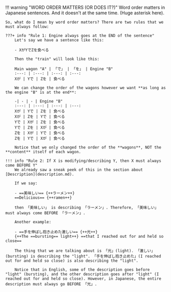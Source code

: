 !!! warning "WORD ORDER MATTERS (OR DOES IT?)"
    Word order matters in Japanese sentences. And it doesn't at the same time. (Huge asterisk here).

    So, what do I mean by word order matters? There are two rules that we must always follow:

    ???+ info "Rule 1: Engine always goes at the END of the sentence"
        Let's say we have a sentence like this:

        - XがYでZを食べる

        Then the "train" will look like this:

        Main wagon "A" | 「で」 | 「を」 | Engine "B"
        :---: | :---: | :---: | :---:
        Xが | Yで | Zを | 食べる

        We can change the order of the wagons however we want **as long as the engine "B" is at the end**:

        -| - | - | Engine "B"
        :---: | :---: | :---: | :---:
        Xが | Yで | Zを | 食べる
        Xが | Zを | Yで | 食べる
        Yで | Xが | Zを | 食べる
        Yで | Zを | Xが | 食べる
        Zを | Xが | Yで | 食べる
        Zを | Yで | Xが | 食べる

        Notice that we only changed the order of the **wagons**, NOT the **content** itself of each wagon.

    !!! info "Rule 2: If X is modifying/describing Y, then X must always come BEFORE Y"
        We already saw a sneak peek of this in the section about [Description](description.md).

        If we say:

        - ==美味しい== {++ラーメン++}  
        ==Delicious== {++ramen++}

        then 「美味しい」 is describing 「ラーメン」. Therefore, 「美味しい」 must always come BEFORE 「ラーメン」.

        Another example:

        - ==手を伸ばし抱き止めた激しい== {++光++}  
        {++The ==bursting== light++} ==that I reached out for and held so close==

        The thing that we are talking about is 「光」(light). 「激しい」(bursting) is describing the "light". 「手を伸ばし抱き止めた」(I reached out for and held so close) is also describing the "light". 
        
        Notice that in English, some of the description goes before "light" (bursting), and the other description goes after "light" (I reached out for and held so close). However, in Japanese, the entire description must always go BEFORE 「光」.